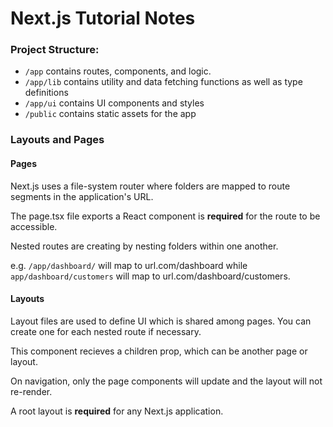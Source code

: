 # Next.js Tutorial Notes

### Project Structure:

- `/app` contains routes, components, and logic.
- `/app/lib` contains utility and data fetching functions as well as type definitions
- `/app/ui` contains UI components and styles
- `/public` contains static assets for the app

### Layouts and Pages

#### Pages

Next.js uses a file-system router where folders are mapped to route segments in the application's URL.

The page.tsx file exports a React component is **required** for the route to be accessible.

Nested routes are creating by nesting folders within one another.

e.g. `/app/dashboard/` will map to url.com/dashboard while `app/dashboard/customers` will map to url.com/dashboard/customers.

#### Layouts

Layout files are used to define UI which is shared among pages. You can create one for each nested route if necessary.

This component recieves a children prop, which can be another page or layout.

On navigation, only the page components will update and the layout will not re-render.

A root layout is **required** for any Next.js application.
